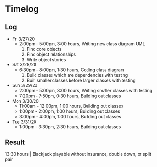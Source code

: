 # Timelog

## Log

- Fri 3/27/20
  - 2:00pm - 5:00pm, 3:00 hours, Writing new class diagram UML
    1. Find core objects
    2. Find object relationships
    3. Write object stories
- Sat 3/28/20
  - 6:30pm - 8:00pm, 1:30 hours, Coding class diagram
    1. Build classes which are dependencies with testing
    2. Built smaller classes before larger classes with testing
- Sun 3/29/20
  - 2:00pm - 5:00pm, 3:00 hours, Writing smaller classes with testing
  - 7:20pm - 7:50pm, 0:30 hours, Building out classes
- Mon 3/30/20
  - 11:00am - 12:00pm, 1:00 hours, Building out classes
  - 1:00pm - 2:00pm, 1:00 hours, Building out classes
  - 3:00pm - 4:00pm, 1:00 hours, Building out classes 
- Tue 3/31/20
  - 1:00pm - 3:30pm, 2:30 hours, Building out classes

## Result

13:30 hours | Blackjack playable without insurance, double down, or split pair
